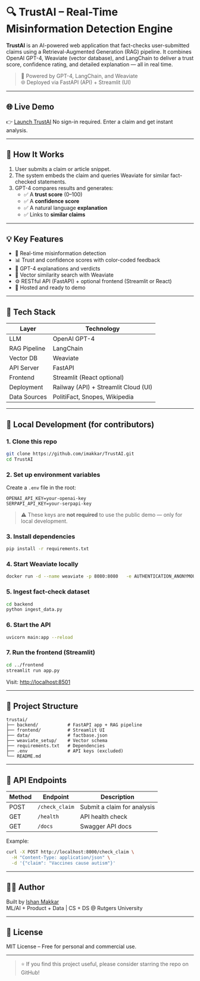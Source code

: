 # 🔍 TrustAI – Real-Time Misinformation Detection Engine

**TrustAI** is an AI-powered web application that fact-checks user-submitted claims using a Retrieval-Augmented Generation (RAG) pipeline. It combines OpenAI GPT-4, Weaviate (vector database), and LangChain to deliver a trust score, confidence rating, and detailed explanation — all in real time.

> 🧠 Powered by GPT-4, LangChain, and Weaviate  
> 🌐 Deployed via FastAPI (API) + Streamlit (UI)

---

## 🌐 Live Demo

👉 [Launch TrustAI](https://your-streamlit-url.streamlit.app](https://trust-ai-ishanmakkar.streamlit.app/))  
No sign-in required. Enter a claim and get instant analysis.

---

## 🧠 How It Works

1. User submits a claim or article snippet.
2. The system embeds the claim and queries Weaviate for similar fact-checked statements.
3. GPT-4 compares results and generates:
   - ✅ A **trust score** (0–100)
   - ✅ A **confidence score**
   - ✅ A natural language **explanation**
   - ✅ Links to **similar claims**

---

## 💡 Key Features

- 🔎 Real-time misinformation detection
- 📊 Trust and confidence scores with color-coded feedback
- 🧠 GPT-4 explanations and verdicts
- 🔗 Vector similarity search with Weaviate
- ⚙️ RESTful API (FastAPI) + optional frontend (Streamlit or React)
- 🚀 Hosted and ready to demo

---

## 🧰 Tech Stack

| Layer        | Technology |
|--------------|------------|
| LLM          | OpenAI GPT-4 |
| RAG Pipeline | LangChain |
| Vector DB    | Weaviate |
| API Server   | FastAPI |
| Frontend     | Streamlit (React optional) |
| Deployment   | Railway (API) + Streamlit Cloud (UI) |
| Data Sources | PolitiFact, Snopes, Wikipedia |

---

## 🧪 Local Development (for contributors)

### 1. Clone this repo

```bash
git clone https://github.com/imakkar/TrustAI.git
cd TrustAI
```

### 2. Set up environment variables

Create a `.env` file in the root:

```env
OPENAI_API_KEY=your-openai-key
SERPAPI_API_KEY=your-serpapi-key
```

> ⚠️ These keys are **not required** to use the public demo — only for local development.

### 3. Install dependencies

```bash
pip install -r requirements.txt
```

### 4. Start Weaviate locally

```bash
docker run -d --name weaviate -p 8080:8080   -e AUTHENTICATION_ANONYMOUS_ACCESS_ENABLED=true   semitechnologies/weaviate:1.23.7
```

### 5. Ingest fact-check dataset

```bash
cd backend
python ingest_data.py
```

### 6. Start the API

```bash
uvicorn main:app --reload
```

### 7. Run the frontend (Streamlit)

```bash
cd ../frontend
streamlit run app.py
```

Visit: [http://localhost:8501](http://localhost:8501)

---

## 📂 Project Structure

```
trustai/
├── backend/           # FastAPI app + RAG pipeline
├── frontend/          # Streamlit UI
├── data/              # factbase.json
├── weaviate_setup/    # Vector schema
├── requirements.txt   # Dependencies
├── .env               # API keys (excluded)
└── README.md
```

---

## 📡 API Endpoints

| Method | Endpoint         | Description            |
|--------|------------------|------------------------|
| POST   | `/check_claim`   | Submit a claim for analysis |
| GET    | `/health`        | API health check       |
| GET    | `/docs`          | Swagger API docs       |

Example:
```bash
curl -X POST http://localhost:8000/check_claim \
  -H "Content-Type: application/json" \
  -d '{"claim": "Vaccines cause autism"}'
```

---

## 👨‍💻 Author

Built by [Ishan Makkar](https://github.com/imakkar)  
ML/AI + Product + Data | CS + DS @ Rutgers University

---

## 🪪 License

MIT License – Free for personal and commercial use.

---

> ⭐️ If you find this project useful, please consider starring the repo on GitHub!
